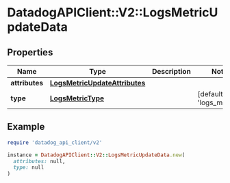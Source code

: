 # DatadogAPIClient::V2::LogsMetricUpdateData

## Properties

| Name           | Type                                                            | Description | Notes                               |
| -------------- | --------------------------------------------------------------- | ----------- | ----------------------------------- |
| **attributes** | [**LogsMetricUpdateAttributes**](LogsMetricUpdateAttributes.md) |             |                                     |
| **type**       | [**LogsMetricType**](LogsMetricType.md)                         |             | [default to &#39;logs_metrics&#39;] |

## Example

```ruby
require 'datadog_api_client/v2'

instance = DatadogAPIClient::V2::LogsMetricUpdateData.new(
  attributes: null,
  type: null
)
```
